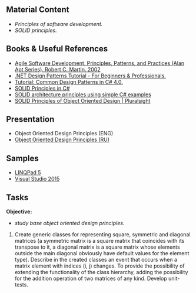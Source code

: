 ## Material Content 
- *Principles of software development.*
- *SOLID principles.*

## Books & Useful References 
- [Agile Software Development, Principles, Patterns, and Practices (Alan Apt Series). Robert C. Martin. 2002](https://www.goodreads.com/book/show/84985.Agile_Software_Development_Principles_Patterns_and_Practices)
- [.NET Design Patterns Tutorial - For Beginners & Professionals.](http://www.dotnettricks.com/learn/designpatterns)
- [Tutorial: Common Design Patterns in C# 4.0.](https://csharpdesignpatterns.codeplex.com/)
- [SOLID Principles in C#](http://www.c-sharpcorner.com/UploadFile/damubetha/solid-principles-in-C-Sharp/)
- [SOLID architecture principles using simple C# examples](https://www.codeproject.com/Articles/703634/SOLID-architecture-principles-using-simple-Csharp)
- [SOLID Principles of Object Oriented Design | Pluralsight](https://www.pluralsight.com/courses/principles-oo-design)

## Presentation 
- Object Oriented Design Principles (ENG)
- [Object Oriented Design Principles (RU)](https://github.com/EPM-RD-NETLAB/.NET-Framework-modules/blob/master/M16.%20Object%20Oriented%20Design%20Principles/Object%20Oriented%20Design%20Principles.pptx)

## Samples 
- [LINQPad 5](https://github.com/EPM-RD-NETLAB/.NET-Framework-modules/tree/master/M16.%20Object%20Oriented%20Design%20Principles/Samples/LINQPad/SOLID)
- [Visual Studio 2015](https://github.com/EPM-RD-NETLAB/.NET-Framework-modules/tree/master/M16.%20Object%20Oriented%20Design%20Principles/Samples/VS%202015)

## Tasks  
**Objective:** 
- *study base object oriented design principles.*
1. Create generic classes for representing square, symmetric and diagonal matrices (a symmetric matrix is a square matrix that coincides with its transpose to it, a diagonal matrix is a square matrix whose elements outside the main diagonal obviously have default values for the element type). Describe in the created classes an event that occurs when a matrix element with indices (i, j) changes. To provide the possibility of extending the functionality of the class hierarchy, adding the possibility for the addition operation of two matrices of any kind. Develop unit-tests.
